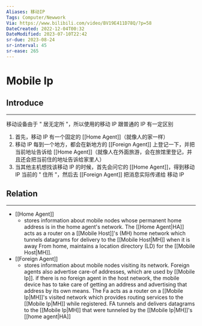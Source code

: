 ```yaml
---
Aliases: 移动IP
Tags: Computer/Newwork 
Via: https://www.bilibili.com/video/BV19E411D78Q/?p=58
DateCreated: 2022-12-04T00:32
DateModified: 2023-07-10T22:42
sr-due: 2023-08-24
sr-interval: 45
sr-ease: 265
---
```

# Mobile Ip

## Introduce
---
移动设备由于 " 居无定所 "，所以使用的移动 IP 跟普通的 IP 有一定区别

1. 首先，移动 IP 有一个固定的 [[Home Agent]]（就像人的家一样）
2. 移动 IP 每到一个地方，都会在新地方的 [[Foreign Agent]] 上登记一下，并把当前地址告诉给 [[Home Agent]]（就像人在外面旅游，会在旅馆里登记，并且还会把当前住的地址告诉给家里人）
3. 当其他主机想找该移动 IP 的时候，首先会问它的 [[Home Agent]]，得到移动 IP 当前的 " 住所 "，然后去 [[Foreign Agent]] 把消息实际传递给 移动 IP

## Relation
---
- [[Home Agent]]
	- stores information about mobile nodes whose permanent home address is in the home agent's network. The [[Home Agent|HA]] acts as a router on a [[Mobile Host]]'s (MH) home network which tunnels datagrams for delivery to the [[Mobile Host|MH]] when it is away From home, maintains a location directory (LD) for the [[Mobile Host|MH]].
- [[Foreign Agent]]
	- stores information about mobile nodes visiting its network. Foreign agents also advertise care-of addresses, which are used by [[Mobile Ip]]. if there is no foreign agent in the host network, the mobile device has to take care of getting an address and advertising that address by its own means. The Fa acts as a router on a [[Mobile Ip|MH]]'s visited network which provides routing services to the [[Mobile Ip|MH]] while registered. FA tunnels and delivers datagrams to the [[Mobile Ip|MH]] that were tunneled by the [[Mobile Ip|MH]]'s [[home agent|HA]]
